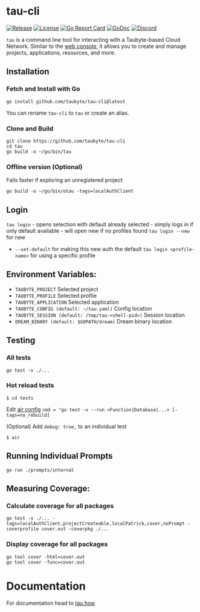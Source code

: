 # tau-cli

[![Release](https://img.shields.io/github/release/taubyte/tau-cli.svg)](https://github.com/taubyte/tau-cli/releases)
[![License](https://img.shields.io/github/license/taubyte/tau-cli)](LICENSE)
[![Go Report Card](https://goreportcard.com/badge/taubyte/tau-cli)](https://goreportcard.com/report/taubyte/tau-cli)
[![GoDoc](https://godoc.org/github.com/taubyte/tau-cli?status.svg)](https://pkg.go.dev/github.com/taubyte/tau-cli)
[![Discord](https://img.shields.io/discord/973677117722202152?color=%235865f2&label=discord)](https://discord.gg/taubyte)

`tau` is a command line tool for interacting with a Taubyte-based Cloud Network. Similar to the [web console](https://console.taubyte.com), it allows you to create and manage projects, applications, resources, and more.

## Installation

### Fetch and Install with Go
```shell
go install github.com/taubyte/tau-cli@latest
```
You can rename `tau-cli` to `tau` or create an alias.

### Clone and Build
```shell
git clone https://github.com/taubyte/tau-cli
cd tau
go build -o ~/go/bin/tau
```

### Offline version (Optional)
Fails faster if exploring an unregistered project
```shell
go build -o ~/go/bin/otau -tags=localAuthClient
```

## Login

`tau login`
    - opens selection with default already selected
    - simply logs in if only default available
    - will open new if no profiles found
`tau login --new` for new
  - `--set-default` for making this new auth the default
`tau login <profile-name>` for using a specific profile


## Environment Variables:
- `TAUBYTE_PROJECT` Selected project
- `TAUBYTE_PROFILE` Selected profile
- `TAUBYTE_APPLICATION` Selected application
- `TAUBYTE_CONFIG (default: ~/tau.yaml)` Config location
- `TAUBYTE_SESSION (default: /tmp/tau-<shell-pid>)` Session location
- `DREAM_BINARY (default: $GOPATH/dream)` Dream binary location

## Testing

### All tests
`go test -v ./...`

### Hot reload tests
`$ cd tests`

Edit [air config](tests/.air.toml#L8) `cmd = "go test -v --run <Function|Database|...> [-tags=no_rebuild]`

(Optional) Add `debug: true,` to an individual test

`$ air`

## Running Individual Prompts

`go run ./prompts/internal`

## Measuring Coverage:

### Calculate coverage for all packages
```shell
go test -v ./... -tags=localAuthClient,projectCreateable,localPatrick,cover,noPrompt -coverprofile cover.out -coverpkg ./...
```

### Display coverage for all packages
```
go tool cover -html=cover.out
go tool cover -func=cover.out
```

# Documentation
For documentation head to [tau.how](https://tau.how/docs/tau)
